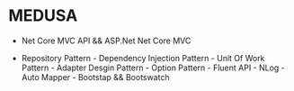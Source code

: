 # MEDUSA

* Net Core MVC API && ASP.Net Net Core MVC </br>
- Repository Pattern - Dependency Injection Pattern - Unit Of Work Pattern - Adapter Desgin Pattern - Option Pattern - Fluent API - NLog - Auto Mapper - Bootstap && Bootswatch 